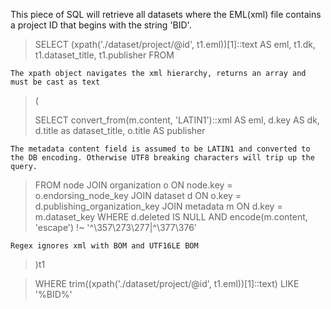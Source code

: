 This piece of SQL will retrieve all datasets where the EML(xml) file contains a project ID that begins with the string 'BID'.


>SELECT (xpath('./dataset/project/@id', t1.eml))[1]::text AS eml, t1.dk, t1.dataset_title, t1.publisher FROM

`The xpath object navigates the xml hierarchy, returns an array and must be cast as text`

 >(
 >
 >SELECT convert_from(m.content, 'LATIN1')::xml AS eml, d.key AS dk, d.title as dataset_title, o.title AS publisher
 
 `The metadata content field is assumed to be LATIN1 and converted to the DB encoding. Otherwise UTF8 breaking characters will trip up the query.`
 
 >FROM node
JOIN organization o ON node.key = o.endorsing_node_key
JOIN dataset d ON o.key = d.publishing_organization_key
JOIN metadata m ON d.key = m.dataset_key WHERE 
d.deleted IS NULL AND encode(m.content, 'escape') !~ '^\\357\\273\\277|^\\377\\376'

`Regex ignores xml with BOM and UTF16LE BOM`

>)t1

>WHERE trim((xpath('./dataset/project/@id', t1.eml))[1]::text) LIKE '%BID%'
